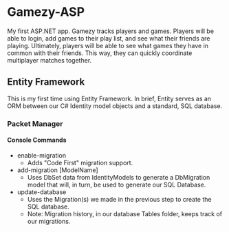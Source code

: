 # Gamezy-ASP
My first ASP.NET app. Gamezy tracks players and games. Players will be able to login, add games to their play list, and see what their friends are playing. Ultimately, players will be able to see what games they have in common with their friends. This way, they can quickly coordinate multiplayer matches together.

## Entity Framework
This is my first time using Entity Framework. In brief, Entity serves as an ORM between our C# Identity model objects and a standard, SQL database.

### Packet Manager
#### Console Commands
- enable-migration
  - Adds "Code First" migration support.
- add-migration [ModelName]
  - Uses DbSet data from IdentityModels to generate a DbMigration model that will, in turn, be used to generate our SQL Database.
- update-database
  - Uses the Migration(s) we made in the previous step to create the SQL database.
  - Note: Migration history, in our database Tables folder, keeps track of our migrations.